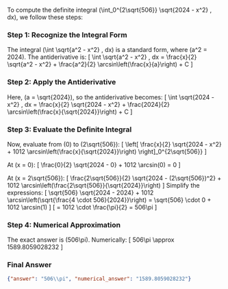 To compute the definite integral \(\int_0^{2\sqrt{506}} \sqrt{2024 - x^2} \, dx\), we follow these steps:

### Step 1: Recognize the Integral Form
The integral \(\int \sqrt{a^2 - x^2} \, dx\) is a standard form, where \(a^2 = 2024\). The antiderivative is:
\[
\int \sqrt{a^2 - x^2} \, dx = \frac{x}{2} \sqrt{a^2 - x^2} + \frac{a^2}{2} \arcsin\left(\frac{x}{a}\right) + C
\]

### Step 2: Apply the Antiderivative
Here, \(a = \sqrt{2024}\), so the antiderivative becomes:
\[
\int \sqrt{2024 - x^2} \, dx = \frac{x}{2} \sqrt{2024 - x^2} + \frac{2024}{2} \arcsin\left(\frac{x}{\sqrt{2024}}\right) + C
\]

### Step 3: Evaluate the Definite Integral
Now, evaluate from \(0\) to \(2\sqrt{506}\):
\[
\left[ \frac{x}{2} \sqrt{2024 - x^2} + 1012 \arcsin\left(\frac{x}{\sqrt{2024}}\right) \right]_0^{2\sqrt{506}}
\]

At \(x = 0\):
\[
\frac{0}{2} \sqrt{2024 - 0} + 1012 \arcsin(0) = 0
\]

At \(x = 2\sqrt{506}\):
\[
\frac{2\sqrt{506}}{2} \sqrt{2024 - (2\sqrt{506})^2} + 1012 \arcsin\left(\frac{2\sqrt{506}}{\sqrt{2024}}\right)
\]
Simplify the expressions:
\[
\sqrt{506} \sqrt{2024 - 2024} + 1012 \arcsin\left(\sqrt{\frac{4 \cdot 506}{2024}}\right) = \sqrt{506} \cdot 0 + 1012 \arcsin(1)
\]
\[
= 1012 \cdot \frac{\pi}{2} = 506\pi
\]

### Step 4: Numerical Approximation
The exact answer is \(506\pi\). Numerically:
\[
506\pi \approx 1589.8059028232
\]

### Final Answer
```json
{"answer": "506\\pi", "numerical_answer": "1589.8059028232"}
```